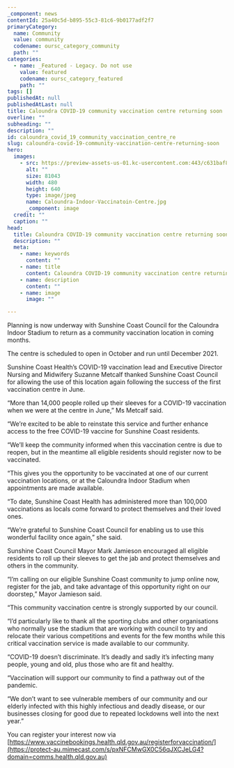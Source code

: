```yaml
---
_component: news
contentId: 25a40c5d-b895-55c3-81c6-9b0177adf2f7
primaryCategory:
  name: Community
  value: community
  codename: oursc_category_community
  path: ""
categories:
  - name: _Featured - Legacy. Do not use
    value: featured
    codename: oursc_category_featured
    path: ""
tags: []
publishedAt: null
publishedAtLast: null
title: Caloundra COVID-19 community vaccination centre returning soon
overline: ""
subheading: ""
description: ""
id: caloundra_covid_19_community_vaccination_centre_re
slug: caloundra-covid-19-community-vaccination-centre-returning-soon
hero:
  images:
    - src: https://preview-assets-us-01.kc-usercontent.com:443/c631baf8-1b46-001f-580c-d0001b68b4a8/b386f03e-3d85-42c3-95ca-aac7d5d5db08/Caloundra-Indoor-Vaccinatoin-Centre.jpg
      alt: ""
      size: 81043
      width: 480
      height: 640
      type: image/jpeg
      name: Caloundra-Indoor-Vaccinatoin-Centre.jpg
      _component: image
  credit: ""
  caption: ""
head:
  title: Caloundra COVID-19 community vaccination centre returning soon
  description: ""
  meta:
    - name: keywords
      content: ""
    - name: title
      content: Caloundra COVID-19 community vaccination centre returning soon
    - name: description
      content: ""
    - name: image
      image: ""

---
```

Planning is now underway with Sunshine Coast Council for the Caloundra Indoor Stadium to return as a community vaccination location in coming months.

The centre is scheduled to open in October and run until December 2021.

Sunshine Coast Health’s COVID-19 vaccination lead and Executive Director Nursing and Midwifery Suzanne Metcalf thanked Sunshine Coast Council for allowing the use of this location again following the success of the first vaccination centre in June.

“More than 14,000 people rolled up their sleeves for a COVID-19 vaccination when we were at the centre in June,” Ms Metcalf said.

“We’re excited to be able to reinstate this service and further enhance access to the free COVID-19 vaccine for Sunshine Coast residents.

“We’ll keep the community informed when this vaccination centre is due to reopen, but in the meantime all eligible residents should register now to be vaccinated.

“This gives you the opportunity to be vaccinated at one of our current vaccination locations, or at the Caloundra Indoor Stadium when appointments are made available.

“To date, Sunshine Coast Health has administered more than 100,000 vaccinations as locals come forward to protect themselves and their loved ones.

“We’re grateful to Sunshine Coast Council for enabling us to use this wonderful facility once again,” she said.

Sunshine Coast Council Mayor Mark Jamieson encouraged all eligible residents to roll up their sleeves to get the jab and protect themselves and others in the community.

“I’m calling on our eligible Sunshine Coast community to jump online now, register for the jab, and take advantage of this opportunity right on our doorstep,” Mayor Jamieson said.

“This community vaccination centre is strongly supported by our council.

“I’d particularly like to thank all the sporting clubs and other organisations who normally use the stadium that are working with council to try and relocate their various competitions and events for the few months while this critical vaccination service is made available to our community. 

“COVID-19 doesn’t discriminate. It’s deadly and sadly it’s infecting many people, young and old, plus those who are fit and healthy.

“Vaccination will support our community to find a pathway out of the pandemic. 

“We don’t want to see vulnerable members of our community and our elderly infected with this highly infectious and deadly disease, or our businesses closing for good due to repeated lockdowns well into the next year.”

You can register your interest now via [https://www.vaccinebookings.health.qld.gov.au/registerforvaccination/](https://protect-au.mimecast.com/s/pxNFCMwGX0C56qJXCJeLG4?domain=comms.health.qld.gov.au)

